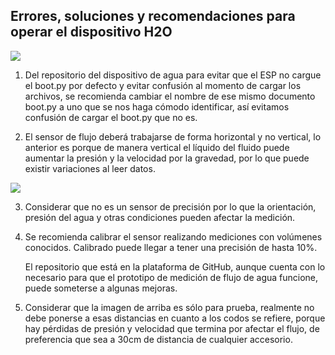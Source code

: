 ## Errores, soluciones y recomendaciones para operar el dispositivo H2O

![](https://github.com/jwilliamsee/H2O-PRUEBA-JW/blob/main/Imagenes/ErroresSoluciones1.png?raw=true)

1.	Del repositorio del dispositivo de agua para evitar que el ESP no cargue el boot.py por defecto y evitar confusión al momento de cargar los archivos, se recomienda cambiar el nombre de ese mismo documento boot.py a uno que se nos haga cómodo identificar, así evitamos confusión de cargar el boot.py que no es.

2.	El sensor de flujo deberá trabajarse de forma horizontal y no vertical, lo anterior es porque de manera vertical el líquido del fluido puede aumentar la presión y la velocidad por la gravedad, por lo que puede existir variaciones al leer datos.

![](https://github.com/jwilliamsee/H2O-PRUEBA-JW/blob/main/Imagenes/ErroresSolucion.PNG?raw=true)


3.	Considerar que no es un sensor de precisión por lo que la orientación, presión del agua y otras condiciones pueden afectar la medición.

4.	Se recomienda calibrar el sensor realizando mediciones con volúmenes conocidos. Calibrado puede llegar a tener una precisión de hasta 10%.

	El repositorio que está en la plataforma de GitHub, aunque cuenta con lo necesario para que el prototipo de medición de flujo de agua funcione, puede someterse a algunas mejoras.

5.	Considerar que la imagen de arriba es sólo para prueba, realmente no debe ponerse a esas distancias en cuanto a los codos se refiere, porque hay pérdidas de presión y velocidad que termina por afectar el flujo, de preferencia que sea a 30cm de distancia de cualquier accesorio. 
